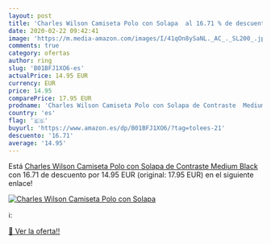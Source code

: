 ```yaml
---
layout: post
title: 'Charles Wilson Camiseta Polo con Solapa  al 16.71 % de descuento'
date: 2020-02-22 09:42:41
image: 'https://m.media-amazon.com/images/I/41qOn8ySaNL._AC_._SL200_.jpg'
comments: true
category: ofertas
author: ring
slug: 'B01BFJ1XO6-es'
actualPrice: 14.95 EUR
currency: EUR
price: 14.95
comparePrice: 17.95 EUR
prodname: 'Charles Wilson Camiseta Polo con Solapa de Contraste  Medium  Black '
country: 'es'
flag: '🇪🇸'
buyurl: 'https://www.amazon.es/dp/B01BFJ1XO6/?tag=tolees-21'
descuento: '16.71'
average: '14.95'
---
```


Está [Charles Wilson Camiseta Polo con Solapa de Contraste  Medium  Black ](https://www.amazon.es/dp/B01BFJ1XO6/?tag=tolees-21) con 16.71 de descuento por 14.95 EUR (original: 17.95 EUR) en el siguiente enlace!

[![Charles Wilson Camiseta Polo con Solapa ](https://m.media-amazon.com/images/I/41qOn8ySaNL._AC_._SL200_.jpg)](https://www.amazon.es/dp/B01BFJ1XO6/?tag=tolees-21)

ℹ️:


[🛒 Ver la oferta!!](https://www.amazon.es/dp/B01BFJ1XO6/?tag=tolees-21)
